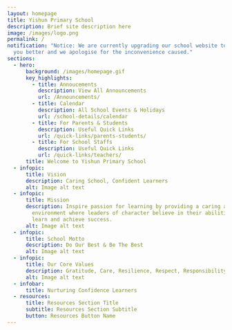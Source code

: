 ```yaml
---
layout: homepage
title: Yishun Primary School
description: Brief site description here
image: /images/logo.png
permalink: /
notification: "Notice: We are currently upgrading our school website to serve
  you better and we apologise for the inconvenience caused."
sections:
  - hero:
      background: /images/homepage.gif
      key_highlights:
        - title: Annoucements
          description: View All Announcements
          url: /Announcements/
        - title: Calendar
          description: All School Events & Holidays
          url: /school-details/calendar
        - title: For Parents & Students
          description: Useful Quick Links
          url: /quick-links/parents-students/
        - title: For School Staffs
          description: Useful Quick Links
          url: /quick-links/teachers/
      title: Welcome to Yishun Primary School
  - infopic:
      title: Vision
      description: Caring School, Confident Learners
      alt: Image alt text
  - infopic:
      title: Mission
      description: Inspire passion for learning by providing a caring and nurturing
        environment where leaders of character believe in their abilities to
        learn and achieve success.
      alt: Image alt text
  - infopic:
      title: School Motto
      description: Do Our Best & Be The Best
      alt: Image alt text
  - infopic:
      title: Our Core Values
      description: Gratitude, Care, Resilience, Respect, Responsibility & Integrity
      alt: Image alt text
  - infobar:
      title: Nurturing Confidence Learners
  - resources:
      title: Resources Section Title
      subtitle: Resources Section Subtitle
      button: Resources Button Name
---
```

